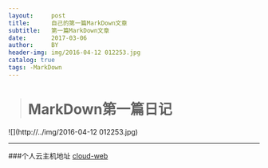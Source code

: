 ```yaml
---
layout:     post
title:      自己的第一篇MarkDown文章
subtitle:   第一篇MarkDown文章
date:       2017-03-06
author:     BY
header-img: img/2016-04-12 012253.jpg
catalog: true
tags: -MarkDown
---
```


> 
> # MarkDown第一篇日记 #


![](http://../img/2016-04-12 012253.jpg)

----------

###个人云主机地址
[cloud-web](http://139.199.59.97)










